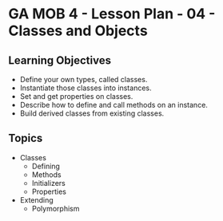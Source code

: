 # GA MOB 4 - Lesson Plan - 04 - Classes and Objects

## Learning Objectives

* Define your own types, called classes.
* Instantiate those classes into instances.
* Set and get properties on classes.
* Describe how to define and call methods on an instance.
* Build derived classes from existing classes.

## Topics

* Classes
  * Defining
  * Methods
  * Initializers
  * Properties
* Extending
  * Polymorphism
